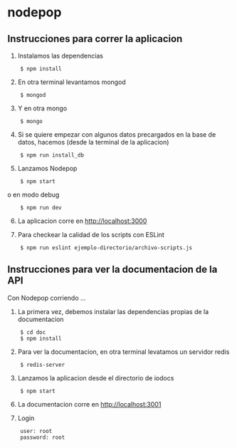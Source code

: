 nodepop
=======

## Instrucciones para correr la aplicacion

1. Instalamos las dependencias
```
    $ npm install
```
2. En otra terminal levantamos mongod
```
    $ mongod
```
3. Y en otra mongo
```
    $ mongo
```
4. Si se quiere empezar con algunos datos precargados en la base de datos, hacemos (desde la terminal de la aplicacion)
```
    $ npm run install_db
```
5. Lanzamos Nodepop
```
    $ npm start
```
o en modo debug
```
    $ npm run dev
```
6. La aplicacion corre en [http://localhost:3000](http://localhost:3000)

7. Para checkear la calidad de los scripts con ESLint
```
    $ npm run eslint ejemplo-directorio/archivo-scripts.js
```

## Instrucciones para ver la documentacion de la API

Con Nodepop corriendo ...

1. La primera vez, debemos instalar las dependencias propias de la documentacion
```
    $ cd doc
    $ npm install
```

2. Para ver la documentacion, en otra terminal levatamos un servidor redis
```
    $ redis-server
```

3. Lanzamos la aplicacion desde el directorio de iodocs
```
    $ npm start
```

6. La documentacion corre en [http://localhost:3001](http://localhost:3001)

7. Login
```
    user: root
    password: root
```